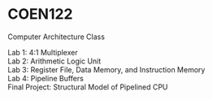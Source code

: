 # COEN122
Computer Architecture Class  

Lab 1: 4:1 Multiplexer   
Lab 2: Arithmetic Logic Unit  
Lab 3: Register File, Data Memory, and Instruction Memory  
Lab 4: Pipeline Buffers  
Final Project: Structural Model of Pipelined CPU  
